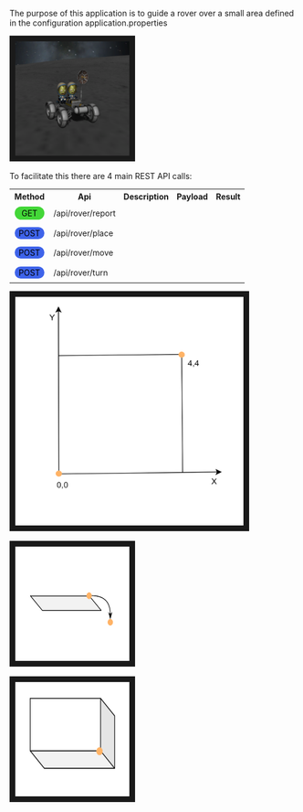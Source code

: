 The purpose of this application is to guide a rover 
over a small area defined in the configuration application.properties



<p align="left">
<img src="presentation/KerbalRover.png" width="200" height="200" border="10"/>
</p>
To facilitate this there are 4 main REST API calls:

<table>
<tr>
<th>Method</th>
<th>Api</th>
<th>Description</th>
<th>Payload</th>
<th>Result</th>
</tr>
<tr>
    <td><label class="pill-get">GET</label></td>
    <td>/api/rover/report</td>
    <td> </td>
    <td> </td>
    <td> </td>
</tr>
<tr>
    <td><label class="pill-post">POST</label></td>
    <td>/api/rover/place</td>
    <td> </td>
    <td> </td>
    <td> </td>
</tr>
<tr>
    <td><label class="pill-post">POST</label></td>
    <td>/api/rover/move</td>
    <td> </td>
    <td> </td>
    <td> </td>
</tr>
<tr>
    <td><label class="pill-post">POST</label></td>
    <td>/api/rover/turn</td>
    <td> </td>
    <td> </td>
    <td> </td>
</tr>
</table>

<p align="left">
<img src="presentation/coordinateSystem.PNG" width="400" height="400" border="10"/>
</p>

<p align="left">
<img src="presentation/ballFallOff.PNG" width="200" height="200" border="10"/>
</p>

<p align="left">
<img src="presentation/ballCaptured.PNG" width="200" height="200" border="10"/>
</p>

<style>
.pill-get {
  background-color: #43d738;
  border: none;
  color: black;
  padding: 3px 12px;
  text-align: center;
  text-decoration: none;
  display: inline-block;
  margin: 4px 2px;
  cursor: pointer;
  border-radius: 16px;
}
.pill-post {
  background-color: #3e63ea;
  border: none;
  color: black;
  padding: 2px 7px;
  text-align: center;
  text-decoration: none;
  display: inline-block;
  margin: 4px 2px;
  cursor: pointer;
  border-radius: 16px;
}
</style>